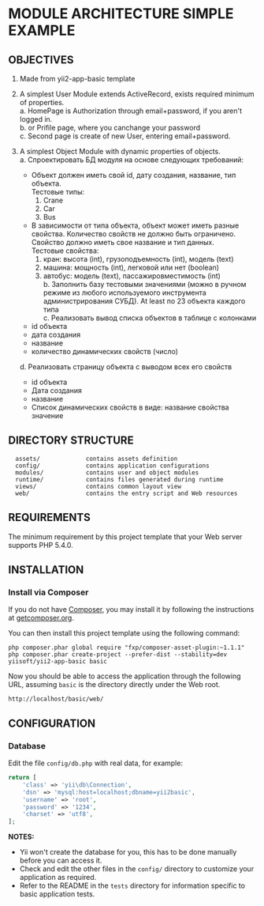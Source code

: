 MODULE ARCHITECTURE SIMPLE EXAMPLE
==================================

OBJECTIVES
----------

1. Made from yii2-app-basic template
2. A simplest User Module extends ActiveRecord, exists required minimum of properties.  
   a. HomePage is Authorization through email+password, if you aren't logged in.  
   b. or Prifile page, where you canchange your password  
   c. Second page is create of new User, entering email+password.
3. A simplest Object Module with dynamic properties of objects.  
   a. Спроектировать БД модуля на основе следующих требований:
      * Объект должен иметь свой id, дату создания, название, тип объекта.  
      Тестовые типы:
         1. Crane
         2. Car
         3. Bus  
      * В зависимости от типа объекта, объект может иметь разные свойства. Количество свойств не должно быть ограничено. Свойство должно иметь свое название и тип данных.  
      Тестовые свойства:
         1. кран: высота (int), грузоподъемность (int), модель (text)
         2. машина: мощность (int), легковой или нет (boolean)
         3. автобус: модель (text), пассажировместимость (int)  
   b. Заполнить базу тестовыми значениями (можно в ручном режиме из любого используемого инструмента администрирования СУБД). At least по 2­3 объекта каждого типа  
   c. Реализовать вывод списка объектов в таблице с колонками
      * id объекта
      * дата создания
      * название
      * количество динамических свойств (число)
      
   d. Реализовать страницу объекта с выводом всех его свойств
      * id объекта
      * Дата создания
      * название
      * Список динамических свойств в виде: название свойства значение


DIRECTORY STRUCTURE
-------------------

      assets/             contains assets definition
      config/             contains application configurations
      modules/            contains user and object modules
      runtime/            contains files generated during runtime
      views/              contains common layout view
      web/                contains the entry script and Web resources


REQUIREMENTS
------------

The minimum requirement by this project template that your Web server supports PHP 5.4.0.


INSTALLATION
------------

### Install via Composer

If you do not have [Composer](http://getcomposer.org/), you may install it by following the instructions
at [getcomposer.org](http://getcomposer.org/doc/00-intro.md#installation-nix).

You can then install this project template using the following command:

~~~
php composer.phar global require "fxp/composer-asset-plugin:~1.1.1"
php composer.phar create-project --prefer-dist --stability=dev yiisoft/yii2-app-basic basic
~~~

Now you should be able to access the application through the following URL, assuming `basic` is the directory
directly under the Web root.

~~~
http://localhost/basic/web/
~~~


CONFIGURATION
-------------

### Database

Edit the file `config/db.php` with real data, for example:

```php
return [
    'class' => 'yii\db\Connection',
    'dsn' => 'mysql:host=localhost;dbname=yii2basic',
    'username' => 'root',
    'password' => '1234',
    'charset' => 'utf8',
];
```

**NOTES:**
- Yii won't create the database for you, this has to be done manually before you can access it.
- Check and edit the other files in the `config/` directory to customize your application as required.
- Refer to the README in the `tests` directory for information specific to basic application tests.
